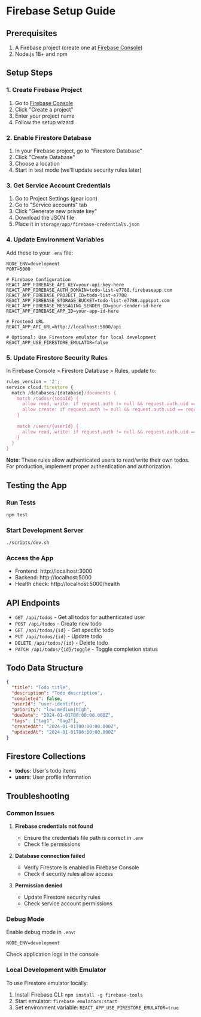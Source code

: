 # Firebase Setup Guide

## Prerequisites
1. A Firebase project (create one at [Firebase Console](https://console.firebase.google.com/))
2. Node.js 18+ and npm

## Setup Steps

### 1. Create Firebase Project
1. Go to [Firebase Console](https://console.firebase.google.com/)
2. Click "Create a project"
3. Enter your project name
4. Follow the setup wizard

### 2. Enable Firestore Database
1. In your Firebase project, go to "Firestore Database"
2. Click "Create Database"
3. Choose a location
4. Start in test mode (we'll update security rules later)

### 3. Get Service Account Credentials
1. Go to Project Settings (gear icon)
2. Go to "Service accounts" tab
3. Click "Generate new private key"
4. Download the JSON file
5. Place it in `storage/app/firebase-credentials.json`

### 4. Update Environment Variables
Add these to your `.env` file:

```env
NODE_ENV=development
PORT=5000

# Firebase Configuration
REACT_APP_FIREBASE_API_KEY=your-api-key-here
REACT_APP_FIREBASE_AUTH_DOMAIN=todo-list-e7788.firebaseapp.com
REACT_APP_FIREBASE_PROJECT_ID=todo-list-e7788
REACT_APP_FIREBASE_STORAGE_BUCKET=todo-list-e7788.appspot.com
REACT_APP_FIREBASE_MESSAGING_SENDER_ID=your-sender-id-here
REACT_APP_FIREBASE_APP_ID=your-app-id-here

# Frontend URL
REACT_APP_API_URL=http://localhost:5000/api

# Optional: Use Firestore emulator for local development
REACT_APP_USE_FIRESTORE_EMULATOR=false
```

### 5. Update Firestore Security Rules
In Firebase Console > Firestore Database > Rules, update to:

```javascript
rules_version = '2';
service cloud.firestore {
  match /databases/{database}/documents {
    match /todos/{todoId} {
      allow read, write: if request.auth != null && request.auth.uid == resource.data.userId;
      allow create: if request.auth != null && request.auth.uid == request.resource.data.userId;
    }
    
    match /users/{userId} {
      allow read, write: if request.auth != null && request.auth.uid == userId;
    }
  }
}
```

**Note**: These rules allow authenticated users to read/write their own todos. For production, implement proper authentication and authorization.

## Testing the App

### Run Tests
```bash
npm test
```

### Start Development Server
```bash
./scripts/dev.sh
```

### Access the App
- Frontend: http://localhost:3000
- Backend: http://localhost:5000
- Health check: http://localhost:5000/health

## API Endpoints

- `GET /api/todos` - Get all todos for authenticated user
- `POST /api/todos` - Create new todo
- `GET /api/todos/{id}` - Get specific todo
- `PUT /api/todos/{id}` - Update todo
- `DELETE /api/todos/{id}` - Delete todo
- `PATCH /api/todos/{id}/toggle` - Toggle completion status

## Todo Data Structure

```json
{
  "title": "Todo title",
  "description": "Todo description",
  "completed": false,
  "userId": "user-identifier",
  "priority": "low|medium|high",
  "dueDate": "2024-01-01T00:00:00.000Z",
  "tags": ["tag1", "tag2"],
  "createdAt": "2024-01-01T00:00:00.000Z",
  "updatedAt": "2024-01-01T00:00:00.000Z"
}
```

## Firestore Collections

- **todos**: User's todo items
- **users**: User profile information

## Troubleshooting

### Common Issues

1. **Firebase credentials not found**
   - Ensure the credentials file path is correct in `.env`
   - Check file permissions

2. **Database connection failed**
   - Verify Firestore is enabled in Firebase Console
   - Check if security rules allow access

3. **Permission denied**
   - Update Firestore security rules
   - Check service account permissions

### Debug Mode
Enable debug mode in `.env`:
```env
NODE_ENV=development
```

Check application logs in the console

### Local Development with Emulator
To use Firestore emulator locally:

1. Install Firebase CLI: `npm install -g firebase-tools`
2. Start emulator: `firebase emulators:start`
3. Set environment variable: `REACT_APP_USE_FIRESTORE_EMULATOR=true`
